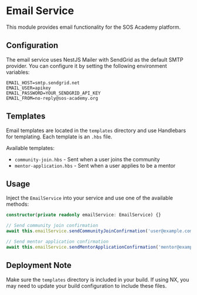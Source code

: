 # Email Service

This module provides email functionality for the SOS Academy platform.

## Configuration

The email service uses NestJS Mailer with SendGrid as the default SMTP provider. You can configure it by setting the following environment variables:

```env
EMAIL_HOST=smtp.sendgrid.net
EMAIL_USER=apikey
EMAIL_PASSWORD=YOUR_SENDGRID_API_KEY
EMAIL_FROM=no-reply@sos-academy.org
```

## Templates

Email templates are located in the `templates` directory and use Handlebars for templating. Each template is an `.hbs` file.

Available templates:

- `community-join.hbs` - Sent when a user joins the community
- `mentor-application.hbs` - Sent when a user applies to be a mentor

## Usage

Inject the `EmailService` into your service and use one of the available methods:

```typescript
constructor(private readonly emailService: EmailService) {}

// Send community join confirmation
await this.emailService.sendCommunityJoinConfirmation('user@example.com', 'User Name');

// Send mentor application confirmation
await this.emailService.sendMentorApplicationConfirmation('mentor@example.com', 'Mentor Name');
```

## Deployment Note

Make sure the `templates` directory is included in your build. If using NX, you may need to update your build configuration to include these files.

